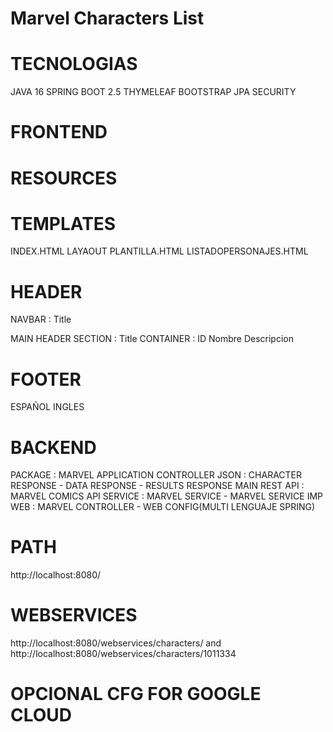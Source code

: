 Marvel Characters List
  ===================
  # TECNOLOGIAS #
JAVA 16
SPRING BOOT 2.5
THYMELEAF
BOOTSTRAP
JPA
SECURITY
  
# FRONTEND #
# RESOURCES #
# TEMPLATES #
INDEX.HTML
LAYAOUT
PLANTILLA.HTML
LISTADOPERSONAJES.HTML
# HEADER #
NAVBAR : Title

MAIN HEADER
SECTION : Title
CONTAINER : ID Nombre Descripcion

# FOOTER #
ESPAÑOL
INGLES

# BACKEND #
PACKAGE : MARVEL APPLICATION
CONTROLLER JSON : CHARACTER RESPONSE - DATA RESPONSE - RESULTS RESPONSE
MAIN REST API : MARVEL COMICS API
SERVICE : MARVEL SERVICE - MARVEL SERVICE IMP
WEB : MARVEL CONTROLLER - WEB CONFIG(MULTI LENGUAJE SPRING)

# PATH #
http://localhost:8080/

# WEBSERVICES #
http://localhost:8080/webservices/characters/ and http://localhost:8080/webservices/characters/1011334

# OPCIONAL CFG FOR GOOGLE CLOUD #

